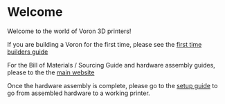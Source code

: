 # Welcome

Welcome to the world of Voron 3D printers!

If you are building a Voron for the first time, please see the [first time builders guide](./support/first_time_guide.md)

For the Bill of Materials / Sourcing Guide and hardware assembly guides, please to the the [main website](http://vorondesign.com)

Once the hardware assembly is complete, please go to the [setup guide](./setup_guide/README.md) to go from assembled hardware to a working printer.
